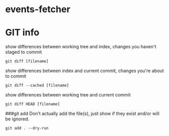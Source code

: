 # events-fetcher


# GIT info

show differences between working tree and index, changes you haven't staged to commit
```
git diff [filename]
```

show differences between index and current commit, changes you're about to commit
```
git diff --cached [filename]
```

show differences between working tree and current commit
```
git diff HEAD [filename]
```

###git add
Don’t actually add the file(s), just show if they exist and/or will be ignored.
```
git add . --dry-run
```